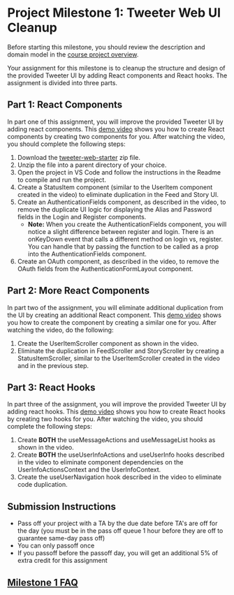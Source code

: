 # Project Milestone 1: Tweeter Web UI Cleanup

Before starting this milestone, you should review the description and domain model in the [course project overview](../project-overview/tweeter.md).

Your assignment for this milestone is to cleanup the structure and design of the provided Tweeter UI by adding React components and React hooks. The assignment is divided into three parts.

## Part 1: React Components

In part one of this assignment, you will improve the provided Tweeter UI by adding react components. This [demo video](https://youtu.be/KSm7dK0mYM4) shows you how to create React components by creating two components for you. After watching the video, you should complete the following steps:

1. Download the [tweeter-web-starter](./tweeter-web-starter.zip) zip file.
1. Unzip the file into a parent directory of your choice.
1. Open the project in VS Code and follow the instructions in the Readme to compile and run the project.
1. Create a StatusItem component (similar to the UserItem component created in the video) to eliminate duplication in the Feed and Story UI.
1. Create an AuthenticationFields component, as described in the video, to remove the duplicate UI logic for displaying the Alias and Password fields in the Login and Register components. 
    - **Note:** When you create the AuthenticationFields component, you will notice a slight difference between register and login. There is an onKeyDown event that calls a different method on login vs, register. You can handle that by passing the function to be called as a prop into the AuthenticationFields component.
1. Create an OAuth component, as described in the video, to remove the OAuth fields from the AuthenticationFormLayout component.

## Part 2: More React Components

In part two of the assignment, you will eliminate additional duplication from the UI by creating an additional React component. This [demo video](https://youtu.be/MeXHcXQpUCY) shows you how to create the component by creating a similar one for you. After watching the video, do the following:

1. Create the UserItemScroller component as shown in the video.
2. Eliminate the duplication in FeedScroller and StoryScroller by creating a StatusItemScroller, similar to the UserItemScroller created in the video and in the previous step.

## Part 3: React Hooks

In part three of the assignment, you will improve the provided Tweeter UI by adding react hooks. This [demo video](https://youtu.be/wEXQCA4Foww) shows you how to create React hooks by creating two hooks for you. After watching the video, you should complete the following steps:

1. Create **BOTH** the useMessageActions and useMessageList hooks as shown in the video.
1. Create **BOTH** the useUserInfoActions and useUserInfo hooks described in the video to eliminate component dependencies on the UserInfoActionsContext and the UserInfoContext.
1. Create the useUserNavigation hook described in the video to eliminate code duplication.

## Submission Instructions

- Pass off your project with a TA by the due date before TA's are off for the day (you must be in the pass off queue 1 hour before they are off to guarantee same-day pass off)
- You can only passoff once
- If you passoff before the passoff day, you will get an additional 5% of extra credit for this assignment

## [Milestone 1 FAQ](./milestone-1-faq.md)

